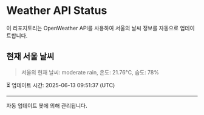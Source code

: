 
# Weather API Status

이 리포지토리는 OpenWeather API를 사용하여 서울의 날씨 정보를 자동으로 업데이트합니다.

## 현재 서울 날씨
> 서울의 현재 날씨: moderate rain, 온도: 21.76°C, 습도: 78%

⏳ 업데이트 시간: 2025-06-13 09:51:37 (UTC)

---
자동 업데이트 봇에 의해 관리됩니다.
